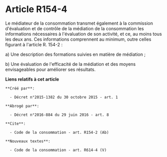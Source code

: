 # Article R154-4

Le médiateur de la consommation transmet également à la commission d'évaluation et de contrôle de la médiation de la
consommation les informations nécessaires à l'évaluation de son activité, et ce, au moins tous les deux ans. Ces informations
comprennent au minimum, outre celles figurant à l'article R. 154-2 : 

a) Une description des formations suivies en matière de médiation ; 

b) Une évaluation de l'efficacité de la médiation et des moyens envisageables pour améliorer ses résultats.

**Liens relatifs à cet article**

	**Créé par**:

	  - Décret n°2015-1382 du 30 octobre 2015 - art. 1

	**Abrogé par**:

	  - Décret n°2016-884 du 29 juin 2016 - art. 8

	**Cite**:

	  - Code de la consommation - art. R154-2 (Ab)

	**Nouveaux textes**:

	  - Code de la consommation - art. R614-4 (V)
